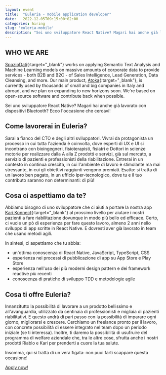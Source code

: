 ```yaml
---
layout: event
title:  "Euleria - mobile application developer"
date:   2022-12-05T09:15:00+02:00
categories: hiring
slug: 'euleria-mobile'
description: "Sei uno sviluppatore React Native? Magari hai anche già lavorato con dispositivi Bluetooth? Ecco l'occasione che cercavi!"
---
```


## WHO WE ARE
[SpazioDati](http://spaziodati.eu){:target="_blank"} works on applying Semantic Text Analysis and Machine Learning models on massive amounts of corporate data to provide services - both B2B and B2C - of Sales Intelligence, Lead Generation, Data Cleansing, and more.
Our main product, [Atoka](http://atoka.io){:target="_blank"}, is currently used by thousands of small and big companies in Italy and abroad, and we plan on expanding to new horizons soon. We're based on open-source software and contribute back when possible.


Sei uno sviluppatore React Native? Magari hai anche già lavorato con dispositivi Bluetooth? Ecco l'occasione che cercavi!

## Come lavorerai in Euleria?

Sarai a fianco del CTO e degli altri sviluppatori. Vivrai da protagonista un processo in cui tutta l'azienda è coinvolta, dove esperti di UX e UI si incontrano con bioingegneri, fisioterapisti, fisiatri e Dottori in scienze motorie per realizzare dalla A alla Z prodotti e servizi, già sul mercato, a servizio di pazienti e professionisti della riabilitazione.
Entrerai in un contesto in continua crescita, in cui l'ambiente di lavoro è stimolante ma mai stressante, in cui gli obiettivi raggiunti vengono premiati. Esatto: si tratta di un lavoro ben pagato, in un ufficio iper-tecnologico, dove tu e il tuo contributo saranno non determinanti: di più!

## Cosa ci aspettiamo da te?

Abbiamo bisogno di uno sviluppatore che ci aiuti a portare la nostra app [Kari Konnect](http://euleria.health/kari-konnect){:target="_blank"} al prossimo livello per aiutare i nostri pazienti a fare riabilitazione dovunque in modo più bello ed efficace.
Certo, ci vuole un pò di esperienza per fare questo lavoro, almeno 2 anni nello sviluppo di app scritte in React Native. E dovresti aver già lavorato in team che usano metodi agili.

In sintesi, ci aspettiamo che tu abbia:
- un'ottima conoscenza di React Native, JavaScript, TypeScript, CSS
- esperienza nei processi di pubblicazione di app su App Store e Play Store
- esperienza nell'uso dei più moderni design pattern e dei framework reactive più recenti
- conoscenza di pratiche di sviluppo TDD e metodologie agile

## Cosa ti offre Euleria?

Innanzitutto la possibilità di lavorare a un prodotto bellissimo e all'avanguardia, utilizzato da centinaia di professionisti e migliaia di pazienti riabilitativi. E questo andrà di pari passo con la possibilità di imparare ogni giorno, migliorarsi e crescere.
Cerchiamo un freelance pronto per il lavoro, con concrete possibilità di essere integrato nel team dopo un periodo iniziale (se ti interessa). Inoltre, ti daremo la possibilità di usufruire del programma di welfare aziendale che, tra le altre cose, sfrutta anche i nostri prodotti Riablo e Kari per prenderti a cuore la tua salute.

Insomma, qui si tratta di un vera figata: non puoi farti scappare questa occasione!

<a class="btn btn-primary text-white btn-lg mt-3" target="_blank" href="//www.linkedin.com/jobs/view/3382409362/">Apply now!</a>
